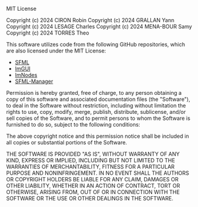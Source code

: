 MIT License

Copyright (c) 2024 CIRON Robin
Copyright (c) 2024 GRALLAN Yann
Copyright (c) 2024 LESAGE Charles
Copyright (c) 2024 MENA-BOUR Samy
Copyright (c) 2024 TORRES Theo

This software utilizes code from the following GitHub repositories, which are also licensed under the MIT License:

- [SFML](https://github.com/SFML)
- [ImGUI](https://github.com/ocornut/imgui)
- [ImNodes](https://github.com/Nelarius/imnodes)
- [SFML-Manager](https://github.com/Xanhos/Cpp-Manager-for-SFML)

Permission is hereby granted, free of charge, to any person obtaining a copy
of this software and associated documentation files (the "Software"), to deal
in the Software without restriction, including without limitation the rights
to use, copy, modify, merge, publish, distribute, sublicense, and/or sell
copies of the Software, and to permit persons to whom the Software is
furnished to do so, subject to the following conditions:

The above copyright notice and this permission notice shall be included in all
copies or substantial portions of the Software.

THE SOFTWARE IS PROVIDED "AS IS", WITHOUT WARRANTY OF ANY KIND, EXPRESS OR
IMPLIED, INCLUDING BUT NOT LIMITED TO THE WARRANTIES OF MERCHANTABILITY,
FITNESS FOR A PARTICULAR PURPOSE AND NONINFRINGEMENT. IN NO EVENT SHALL THE
AUTHORS OR COPYRIGHT HOLDERS BE LIABLE FOR ANY CLAIM, DAMAGES OR OTHER
LIABILITY, WHETHER IN AN ACTION OF CONTRACT, TORT OR OTHERWISE, ARISING FROM,
OUT OF OR IN CONNECTION WITH THE SOFTWARE OR THE USE OR OTHER DEALINGS IN THE
SOFTWARE.
